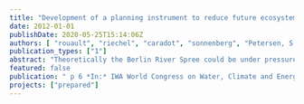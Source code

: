 ```yaml
---
title: "Development of a planning instrument to reduce future ecosystem impacts of combined sewer overflows in the Berlin River Spree."
date: 2012-01-01
publishDate: 2020-05-25T15:14:06Z
authors: [ "rouault", "riechel", "caradot", "sonnenberg", "Petersen, S. O.", "Pawlowsky-Reusing, E.", "Heinzmann, B.", "von Seggern, D.", "matzinger" ]
publication_types: ["1"]
abstract: "Theoretically the Berlin River Spree could be under pressure from depressions in dissolved oxygen (DO) and high concentration of fish toxic ammonia following overflows of the combined sewer system. However, monitoring results indicate that the Spree is only under pressure from depressions in dissolved oxygen (DO). Consequently, a sewer model, a river water quality model and an impact assessment tool were calibrated and validated for representation of DO depressions. The three elements are joined in a planning tool, which will be used to test the effect of CSO management approaches for the current situation and with altered boundary conditions to account for expected climate change."
featured: false
publication: " p 6 *In:* IWA World Congress on Water, Climate and Energy. Dublin, Ireland. 13-18 May 2012"
projects: ["prepared"]
---
```


